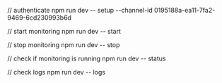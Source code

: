 // authenticate
npm run dev -- setup --channel-id 0195188a-ea11-7fa2-9469-6cd230993b6d

// start monitoring
npm run dev -- start

// stop monitoring
npm run dev -- stop

// check if monitoring is running
npm run dev -- status

// check logs
npm run dev -- logs